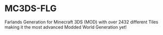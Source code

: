 # MC3DS-FLG
Farlands Generation for Minecraft 3DS (MOD) with over 2432 different Tiles making it the most advanced Modded World Generation yet!
